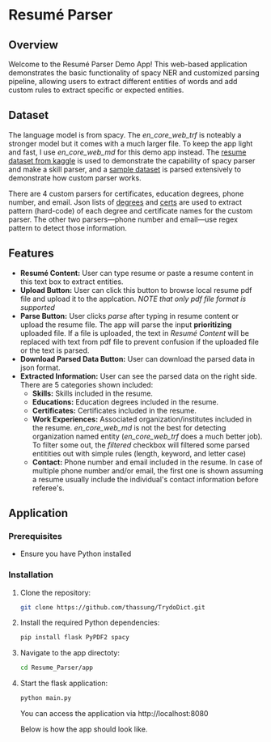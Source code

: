 # Resumé Parser

## Overview

   Welcome to the Resumé Parser Demo App! This web-based application demonstrates the basic functionality of spacy NER and customized parsing pipeline, allowing users to extract different entities of words and add custom rules to extract specific or expected entities.

## Dataset

   The language model is from spacy. The *en_core_web_trf* is noteably a stronger model but it comes with a much larger file. To keep the app light and fast, I use *en_core_web_md* for this demo app instead. The [resume dataset from kaggle](https://www.kaggle.com/datasets/snehaanbhawal/resume-dataset) is used to demonstrate the capability of spacy parser and make a skill parser, and a [sample dataset](https://ait.ac.th/wp-content/uploads/2021/12/chaky_resume.pdf) is parsed extensively to demonstrate how custom parser works.

   There are 4 custom parsers for certificates, education degrees, phone number, and email. Json lists of [degrees](https://gist.github.com/cblanquera/21c925d1312e9a4de3c269be134f3a6c#file-degrees-json) and [certs](https://gist.github.com/cblanquera/21c925d1312e9a4de3c269be134f3a6c#file-certs-json) are used to extract pattern (hard-code) of each degree and certificate names for the custom parser. The other two parsers—phone number and email—use regex pattern to detect those information.

## Features

   - **Resumé Content:** User can type resume or paste a resume content in this text box to extract entities.
   - **Upload Button:** User can click this button to browse local resume pdf file and upload it to the applcation. *NOTE that only pdf file format is supported*
   - **Parse Button:** User clicks *parse* after typing in resume content or upload the resume file. The app will parse the input **prioritizing** uploaded file. If a file is uploaded, the text in *Resumé Content* will be replaced with text from pdf file to prevent confusion if the uploaded file or the text is parsed.
   - **Download Parsed Data Button:** User can download the parsed data in json format.
   - **Extracted Information:** User can see the parsed data on the right side. There are 5 categories shown included:
     - **Skills:** Skills included in the resume.
     - **Educations:** Education degrees included in the resume.
     - **Certificates:** Certificates included in the resume.
     - **Work Experiences:** Associated organization/institutes included in the resume. *en_core_web_md* is not the best for detecting organization named entity (*en_core_web_trf* does a much better job). To filter some out, the *filtered* checkbox will filtered some parsed entitities out with simple rules (length, keyword, and letter case) 
     - **Contact:** Phone number and email included in the resume. In case of multiple phone number and/or email, the first one is shown assuming a resume usually include the individual's contact information before referee's.

## Application

### Prerequisites

- Ensure you have Python installed

### Installation

1. Clone the repository:

   ```bash
   git clone https://github.com/thassung/TrydoDict.git
   ```

2. Install the required Python dependencies:

   ```bash
   pip install flask PyPDF2 spacy
   ```

3. Navigate to the app directoty:
   ```bash
   cd Resume_Parser/app
   ```

4. Start the flask application:
   ```bash
   python main.py
   ```

   You can access the application via http://localhost:8080

   Below is how the app should look like.

   